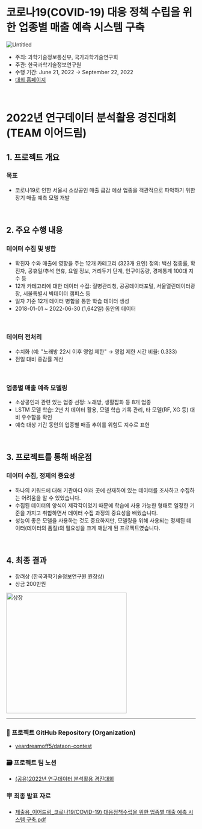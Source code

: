 # 코로나19(COVID-19) 대응 정책 수립을 위한 업종별 매출 예측 시스템 구축
![Untitled](%E1%84%8F%E1%85%A9%E1%84%85%E1%85%A9%E1%84%82%E1%85%A119(COVID-19)%20%E1%84%83%E1%85%A2%E1%84%8B%E1%85%B3%E1%86%BC%20%E1%84%8C%E1%85%A5%E1%86%BC%E1%84%8E%E1%85%A2%E1%86%A8%20%E1%84%89%E1%85%AE%E1%84%85%E1%85%B5%E1%86%B8%E1%84%8B%E1%85%B3%E1%86%AF%20%E1%84%8B%E1%85%B1%E1%84%92%E1%85%A1%E1%86%AB%20%E1%84%8B%E1%85%A5%E1%86%B8%200c92299499b94a86a9e0d05f50614f09/Untitled.png)

- 주최: 과학기술정보통신부, 국가과학기술연구회
- 주관: 한국과학기술정보연구원
- 수행 기간: June 21, 2022 → September 22, 2022
- <a href="http://dataon-con.kr">대회 홈페이지</a>

<br>

# 2022년 연구데이터 분석활용 경진대회 (TEAM 이어드림)

## 1. 프로젝트 개요
### 목표
- 코로나19로 인한 서울시 소상공인 매출 급감 예상 업종을 객관적으로 파악하기 위한 장기 매출 예측 모델 개발

<br>

## 2. 주요 수행 내용

### 데이터 수집 및 병합
- 확진자 수와 매출에 영향을 주는 12개 카테고리 (323개 요인) 정의: 백신 접종률, 확진자, 공휴일/추석 연휴, 요일 정보, 거리두기 단계, 인구이동량, 경제통계 100대 지수 등
- 12개 카테고리에 대한 데이터 수집: 질병관리청, 공공데이터포털, 서울열린데이터광장, 서울특별시 빅데이터 캠퍼스 등
- 일자 기준 12개 데이터 병합을 통한 학습 데이터 생성
- 2018-01-01 ~ 2022-06-30 (1,642일) 동안의 데이터

<br>

### 데이터 전처리
- 수치화 (예: "노래방 22시 이후 영업 제한" → 영업 제한 시간 비율: 0.333)
- 전일 대비 증감률 계산

<br>

### 업종별 매출 예측 모델링
- 소상공인과 관련 있는 업종 선정: 노래방, 생활잡화 등 8개 업종
- LSTM 모델 학습: 2년 치 데이터 활용, 모델 학습 기록 관리, 타 모델(RF, XG 등) 대비 우수함을 확인
- 예측 대상 기간 동안의 업종별 매출 추이를 위험도 지수로 표현

<br>

## 3. 프로젝트를 통해 배운점

### 데이터 수집, 정제의 중요성
- 하나의 키워드에 대해 기관마다 여러 곳에 산재하여 있는 데이터를 조사하고 수집하는 어려움을 알 수 있었습니다.
- 수집된 데이터의 양식이 제각각이었기 때문에 학습에 사용 가능한 형태로 일정한 기준을 가지고 취합하면서 데이터 수집 과정의 중요성을 배웠습니다.
- 성능이 좋은 모델을 사용하는 것도 중요하지만, 모델링을 위해 사용되는 정제된 데이터(데이터의 품질)의 필요성을 크게 깨닫게 된 프로젝트였습니다.

<br>

## 4. 최종 결과
- 장려상 (한국과학기술정보연구원 원장상)
- 상금 200만원

<img width="320" alt="상장" src="https://user-images.githubusercontent.com/103119868/218688984-75256b09-745a-446c-b2c4-67665b3f6912.png">

---

### 🪩 프로젝트 GitHub Repository (Organization)
- <a href="https://github.com/yeardreamoff5/dataon-contest">yeardreamoff5/dataon-contest</a>

### 🗃️ 프로젝트 팀 노션 
- <a href="https://www.notion.so/2022-18ce8ff7da9b453bbd538ed30f98c18b">(공유)2022년 연구데이터 분석활용 경진대회</a>

### 🪧 최종 발표 자료
- <a href="https://github.com/nomaday/Portfolio/blob/main/markdown-src/final-presentation-dataon-contest.pdf">제출용_이어드림_코로나19(COVID-19) 대응정책수립을 위한 업종별 매출 예측 시스템 구축.pdf</a>